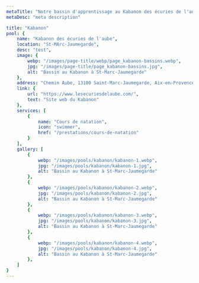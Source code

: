 ```yaml
---
metaTitle: "Notre bassin d'apprentissage au Kabanon des écuries de l'aube"
metaDesc: "meta description"

title: "Kabanon"
pool: {
	name: "Kabanon des écuries de l'aube",
	location: "St-MArc-Jaumegarde",
	desc: "test",
	image: {
		webp: "/images/page-title/webp/page_kabanon-bassins.webp",
		jpg: "/images/page-title/page_kabanon-bassins.jpg",
		alt: "Bassin au Kabanon à St-Marc-Jaumegarde"
	},
	address: "Chemin Aube, 13100 Saint-Marc-Jaumegarde, Aix-en-Provence France",
	link: {
		url: "https://www.lesecuriesdelaube.com/",
		text: "Site web du Kabanon"
	},
	services: [
		{
			name: "Cours de natation",
			icon: "swimmer",
			href: "/prestations/cours-de-natation"
		}
	],
	gallery: [
		{
			webp: "/images/pools/kabanon/kabanon-1.webp",
			jpg: "/images/pools/kabanon/kabanon-1.jpg",
			alt: "Bassin au Kabanon à St-Marc-Jaumegarde"
		},
		{
			webp: "/images/pools/kabanon/kabanon-2.webp",
			jpg: "/images/pools/kabanon/kabanon-2.jpg",
			alt: "Bassin au Kabanon à St-Marc-Jaumegarde"
		},
		{
			webp: "/images/pools/kabanon/kabanon-3.webp",
			jpg: "/images/pools/kabanon/kabanon-3.jpg",
			alt: "Bassin au Kabanon à St-Marc-Jaumegarde"
		},
		{
			webp: "/images/pools/kabanon/kabanon-4.webp",
			jpg: "/images/pools/kabanon/kabanon-4.jpg",
			alt: "Bassin au Kabanon à St-Marc-Jaumegarde"
		},
	]
}
---
```

